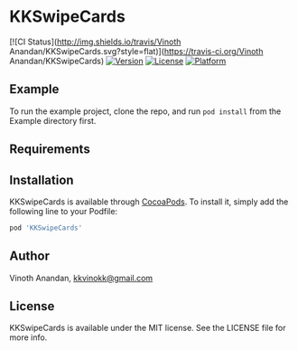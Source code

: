 # KKSwipeCards

[![CI Status](http://img.shields.io/travis/Vinoth Anandan/KKSwipeCards.svg?style=flat)](https://travis-ci.org/Vinoth Anandan/KKSwipeCards)
[![Version](https://img.shields.io/cocoapods/v/KKSwipeCards.svg?style=flat)](http://cocoapods.org/pods/KKSwipeCards)
[![License](https://img.shields.io/cocoapods/l/KKSwipeCards.svg?style=flat)](http://cocoapods.org/pods/KKSwipeCards)
[![Platform](https://img.shields.io/cocoapods/p/KKSwipeCards.svg?style=flat)](http://cocoapods.org/pods/KKSwipeCards)

## Example

To run the example project, clone the repo, and run `pod install` from the Example directory first.

## Requirements

## Installation

KKSwipeCards is available through [CocoaPods](http://cocoapods.org). To install
it, simply add the following line to your Podfile:

```ruby
pod 'KKSwipeCards'
```

## Author

Vinoth Anandan, kkvinokk@gmail.com

## License

KKSwipeCards is available under the MIT license. See the LICENSE file for more info.
